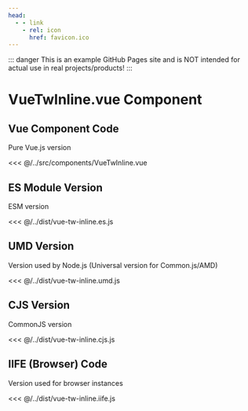 ```yaml
---
head:
  - - link
    - rel: icon
      href: favicon.ico
---
```



::: danger
This is an example GitHub Pages site and is NOT intended for actual use in real projects/products!
:::




# VueTwInline.vue Component




## Vue Component Code

Pure Vue.js version

<<< @/../src/components/VueTwInline.vue




## ES Module Version

ESM version

<<< @/../dist/vue-tw-inline.es.js




## UMD Version

Version used by Node.js (Universal version for Common.js/AMD)

<<< @/../dist/vue-tw-inline.umd.js




## CJS Version

CommonJS version

<<< @/../dist/vue-tw-inline.cjs.js




## IIFE (Browser) Code

Version used for browser instances

<<< @/../dist/vue-tw-inline.iife.js

